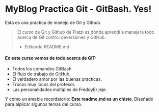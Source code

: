 # MyBlog Practica Git - GitBash. Yes!
Esta es una practica de manejo de Git y Github.

> El curso de Git y Github de Platzi es donde aprendi a manejera todo acerca de Git control deversiones y GitHub.
> - Editando README.md

#### En este curso vemos de todo acerca de GIT:

- Todos los comandos GitBash.
- El flujo de trabajo de GitHub.
- El verdadero amor por las buenas practicas.
- Trucos muy locos del profesor.
- Las personalidades múltiples de FreddyEr jeje.

Y como un amable recordatorio: **Este readme.md es un chiste**. Diseñado para alplicar algunos temas del curso.
